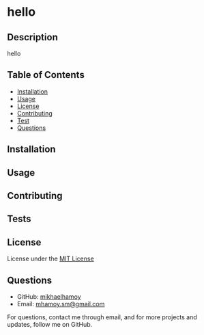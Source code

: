 
# hello

## Description
  
hello
  
## Table of Contents
  
* [Installation](#installation)
* [Usage](#usage)
* [License](#license)
* [Contributing](#contributing)
* [Test](#tests)
* [Questions](#questions)
  
## Installation
  

  
## Usage
  


## Contributing
  

  
## Tests
  

      
## License


License under the [MIT License](./LICENSE)
  
  
## Questions


* GitHub: [mikhaelhamoy](https://github.com/mikhaelhamoy)
* Email: [mhamoy.sm@gmail.com](mailto:mhamoy.sm@gmail.com)

For questions, contact me through email, and for more projects and updates, follow me on GitHub.
    
